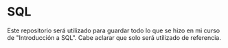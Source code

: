 # SQL
 
Este repositorio será utilizado para guardar todo lo que se hizo en mi curso de "Introducción a SQL".
Cabe aclarar que solo será utilizado de referencia.